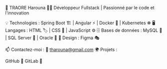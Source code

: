 🚀 TRAORE Harouna
👨‍💻 Développeur Fullstack | Passionné par le code et l'innovation

💡 Technologies : Spring Boot 🏗️ | Angular ⚡ | Docker 🐳 | Kubernetes ☸️
🖥️ Langages : HTML 🏷️ | CSS 🎨 | JavaScript ⚙️
🗄️ Bases de données : MySQL 🐬 | SQL Server 🏢 | Oracle 🔶
🎨 Design : Figma 🎭

📫 Contactez-moi : 📧 tharouna@gmail.com
🌍 Projets :

GitHub 🐙
GitLab 🦊
